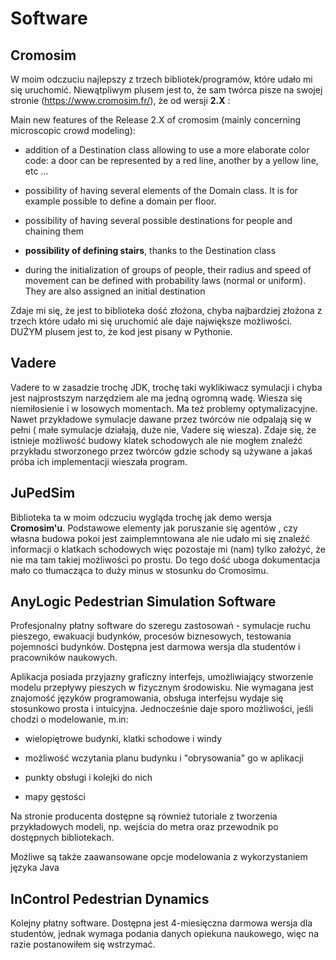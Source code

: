 # Software
## Cromosim
W moim odczuciu najlepszy z trzech bibliotek/programów, które udało mi się uruchomić. Niewątpliwym plusem jest to, że sam twórca pisze na swojej stronie (https://www.cromosim.fr/), że od wersji **2.X** :

Main new features of the Release 2.X of cromosim (mainly concerning microscopic crowd modeling):

* addition of a Destination class allowing to use a more elaborate color code: a door can be represented by a red line, another by a yellow line, etc …

* possibility of having several elements of the Domain class. It is for example possible to define a domain per floor.

* possibility of having several possible destinations for people and chaining them

* **possibility of defining stairs**, thanks to the Destination class

* during the initialization of groups of people, their radius and speed of movement can be defined with probability laws (normal or uniform). They are also assigned an initial destination

Zdaje mi się, że jest to biblioteka dość złożona, chyba najbardziej złożona z trzech które udało mi się uruchomić ale daje największe możliwości. DUŻYM plusem jest to, że kod jest pisany w Pythonie.

## Vadere

Vadere to w zasadzie trochę JDK, trochę taki wyklikiwacz symulacji i chyba jest najprostszym narzędziem ale ma jedną ogromną wadę. Wiesza się niemiłosienie i w losowych momentach. Ma też problemy optymalizacyjne. Nawet przykładowe symulacje dawane przez twórców nie odpalają się w pełni ( małe symulacje działają, duże nie, Vadere się wiesza). Zdaje się, że istnieje możliwość budowy klatek schodowych ale nie mogłem znaleźć przykładu stworzonego przez twórców gdzie schody są używane a jakaś próba ich implementacji wieszała program. 


## JuPedSim

Biblioteka ta w moim odczuciu wygląda trochę jak demo wersja **Cromosim'u**. Podstawowe elementy jak poruszanie się agentów , czy własna budowa pokoi jest zaimplemntowana ale nie udało mi się znaleźć informacji o klatkach schodowych więc pozostaje mi (nam) tylko założyć, że nie ma tam takiej możliwości po prostu. Do tego dość uboga dokumentacja mało co tłumacząca to duży minus w stosunku do Cromosimu.


## AnyLogic Pedestrian Simulation Software

Profesjonalny płatny software do szeregu zastosowań - symulacje ruchu pieszego, ewakuacji budynków, procesów biznesowych, testowania pojemności budynków. Dostępna jest darmowa wersja dla studentów i pracowników naukowych.

Aplikacja posiada przyjazny graficzny interfejs, umożliwiający stworzenie modelu przepływy pieszych w fizycznym środowisku. Nie wymagana jest znajomość języków programowania, obsługa interfejsu wydaje się stosunkowo prosta i intuicyjna. Jednocześnie daje sporo możliwości, jeśli chodzi o modelowanie, m.in:

* wielopiętrowe budynki, klatki schodowe i windy

* możliwość wczytania planu budynku i "obrysowania" go w aplikacji

* punkty obsługi i kolejki do nich

* mapy gęstości

Na stronie producenta dostępne są również tutoriale z tworzenia przykładowych modeli, np. wejścia do metra oraz przewodnik po dostępnych bibliotekach. 

Możliwe są także zaawansowane opcje modelowania z wykorzystaniem języka Java


## InControl Pedestrian Dynamics

Kolejny płatny software. Dostępna jest 4-miesięczna darmowa wersja dla studentów, jednak wymaga podania danych opiekuna naukowego, więc na razie postanowiłem się wstrzymać.

